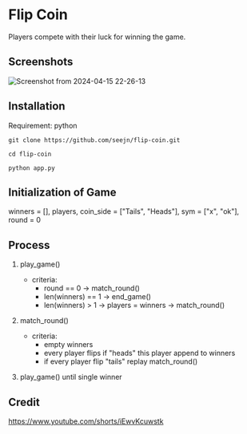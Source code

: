 
# Flip Coin

Players compete with their luck for winning the game.
## Screenshots

![Screenshot from 2024-04-15 22-26-13](https://github.com/seejn/flip-coin/assets/52706007/def80458-4d77-480f-8139-7c2c85c0baa9)


## Installation
Requirement: python

```
git clone https://github.com/seejn/flip-coin.git
```
```
cd flip-coin
```
```
python app.py
```

## Initialization of Game
winners = [], 
players, 
coin_side = ["Tails", "Heads"], 
sym = ["x", "ok"], 
round = 0

## Process
1) play_game()
    - criteria:
        - round == 0 -> match_round()
        - len(winners) == 1 -> end_game()
        - len(winners) > 1 -> players = winners -> match_round()

2) match_round()
    - criteria:
        - empty winners
        - every player flips if "heads" this player append to winners
        - if every player flip "tails" replay match_round()

3) play_game() until single winner

## Credit

https://www.youtube.com/shorts/iEwvKcuwstk
